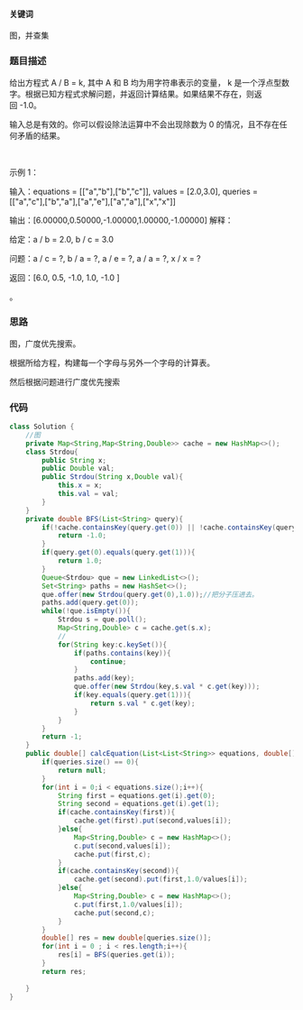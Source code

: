 #### 关键词
图，并查集
### 题目描述
给出方程式 A / B = k, 其中 A 和 B 均为用字符串表示的变量， k 是一个浮点型数字。根据已知方程式求解问题，并返回计算结果。如果结果不存在，则返回 -1.0。

输入总是有效的。你可以假设除法运算中不会出现除数为 0 的情况，且不存在任何矛盾的结果。

 

示例 1：

输入：equations = [["a","b"],["b","c"]], values = [2.0,3.0], queries = [["a","c"],["b","a"],["a","e"],["a","a"],["x","x"]]

输出：[6.00000,0.50000,-1.00000,1.00000,-1.00000]
解释：

给定：a / b = 2.0, b / c = 3.0

问题：a / c = ?, b / a = ?, a / e = ?, a / a = ?, x / x = ?

返回：[6.0, 0.5, -1.0, 1.0, -1.0 ]

。
### 思路
图，广度优先搜索。

根据所给方程，构建每一个字母与另外一个字母的计算表。

然后根据问题进行广度优先搜索
### 代码
```java
class Solution {
    //图
    private Map<String,Map<String,Double>> cache = new HashMap<>();
    class Strdou{
        public String x;
        public Double val;
        public Strdou(String x,Double val){
            this.x = x;
            this.val = val;
        }
    }
    private double BFS(List<String> query){
        if(!cache.containsKey(query.get(0)) || !cache.containsKey(query.get(1))){
            return -1.0;
        }
        if(query.get(0).equals(query.get(1))){
            return 1.0;
        }
        Queue<Strdou> que = new LinkedList<>();
        Set<String> paths = new HashSet<>();
        que.offer(new Strdou(query.get(0),1.0));//把分子压进去。
        paths.add(query.get(0));
        while(!que.isEmpty()){
            Strdou s = que.poll();
            Map<String,Double> c = cache.get(s.x);
            //
            for(String key:c.keySet()){
                if(paths.contains(key)){
                    continue;
                }
                paths.add(key);
                que.offer(new Strdou(key,s.val * c.get(key)));
                if(key.equals(query.get(1))){
                    return s.val * c.get(key);
                }
            }
        }
        return -1;
    }
    public double[] calcEquation(List<List<String>> equations, double[] values, List<List<String>> queries) {
        if(queries.size() == 0){
            return null;
        }
        for(int i = 0;i < equations.size();i++){
            String first = equations.get(i).get(0);
            String second = equations.get(i).get(1);
            if(cache.containsKey(first)){
                cache.get(first).put(second,values[i]);
            }else{
                Map<String,Double> c = new HashMap<>();
                c.put(second,values[i]);
                cache.put(first,c);
            }
            if(cache.containsKey(second)){
                cache.get(second).put(first,1.0/values[i]);
            }else{
                Map<String,Double> c = new HashMap<>();
                c.put(first,1.0/values[i]);
                cache.put(second,c);
            }
        }
        double[] res = new double[queries.size()];
        for(int i = 0 ; i < res.length;i++){
            res[i] = BFS(queries.get(i));
        }
        return res;
        
    }
}
```